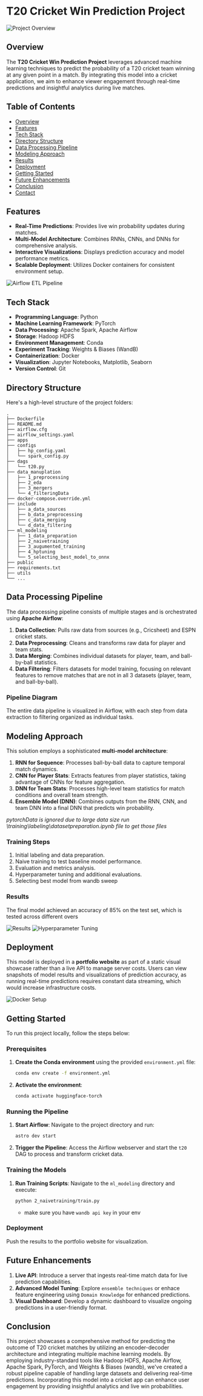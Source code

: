 # T20 Cricket Win Prediction Project

![Project Overview](./public/architectureOverview.png)

## Overview

The **T20 Cricket Win Prediction Project** leverages advanced machine learning techniques to predict the probability of a T20 cricket team winning at any given point in a match. By integrating this model into a cricket application, we aim to enhance viewer engagement through real-time predictions and insightful analytics during live matches.

## Table of Contents

- [Overview](#overview)
- [Features](#features)
- [Tech Stack](#tech-stack)
- [Directory Structure](#directory-structure)
- [Data Processing Pipeline](#data-processing-pipeline)
- [Modeling Approach](#modeling-approach)
- [Results](#results)
- [Deployment](#deployment)
- [Getting Started](#getting-started)
- [Future Enhancements](#future-enhancements)
- [Conclusion](#conclusion)
- [Contact](#contact)

## Features

- **Real-Time Predictions**: Provides live win probability updates during matches.
- **Multi-Model Architecture**: Combines RNNs, CNNs, and DNNs for comprehensive analysis.
- **Interactive Visualizations**: Displays prediction accuracy and model performance metrics.
- **Scalable Deployment**: Utilizes Docker containers for consistent environment setup.

![Airflow ETL Pipeline](./public/airflow_etl_pipeline.png)

## Tech Stack

- **Programming Language**: Python
- **Machine Learning Framework**: PyTorch
- **Data Processing**: Apache Spark, Apache Airflow
- **Storage**: Hadoop HDFS
- **Environment Management**: Conda
- **Experiment Tracking**: Weights & Biases (WandB)
- **Containerization**: Docker
- **Visualization**: Jupyter Notebooks, Matplotlib, Seaborn
- **Version Control**: Git

## Directory Structure

Here's a high-level structure of the project folders:

```plaintext
.
├── Dockerfile
├── README.md
├── airflow.cfg
├── airflow_settings.yaml
├── apps
├── configs
│   ├── hp_config.yaml
│   └── spark_config.py
├── dags
│   └── t20.py
├── data_manuplation
│   ├── 1_preprocessing
│   ├── 2_eda
│   ├── 3_mergers
│   └── 4_filteringData
├── docker-compose.override.yml
├── include
│   ├── a_data_sources
│   ├── b_data_preprocessing
│   ├── c_data_merging
│   └── d_data_filtering
├── ml_modeling
│   ├── 1_data_preparation
│   ├── 2_naivetraining
│   ├── 3_augumented_training
│   ├── 4_hptuning
│   └── 5_selecting_best_model_to_onnx
├── public
├── requirements.txt
├── utils
└── ...
```

## Data Processing Pipeline

The data processing pipeline consists of multiple stages and is orchestrated using **Apache Airflow**:

1. **Data Collection**: Pulls raw data from sources (e.g., Cricsheet) and ESPN cricket stats.
2. **Data Preprocessing**: Cleans and transforms raw data for player and team stats.
3. **Data Merging**: Combines individual datasets for player, team, and ball-by-ball statistics.
4. **Data Filtering**: Filters datasets for model training, focusing on relevant features to remove matches that are not in all 3 datasets (player, team, and ball-by-ball).

### Pipeline Diagram

The entire data pipeline is visualized in Airflow, with each step from data extraction to filtering organized as individual tasks.

## Modeling Approach

This solution employs a sophisticated **multi-model architecture**:

1. **RNN for Sequence**: Processes ball-by-ball data to capture temporal match dynamics.
2. **CNN for Player Stats**: Extracts features from player statistics, taking advantage of CNNs for feature aggregation.
3. **DNN for Team Stats**: Processes high-level team statistics for match conditions and overall team strength.
4. **Ensemble Model (DNN)**: Combines outputs from the RNN, CNN, and team DNN into a final DNN that predicts win probability.

*pytorchData is ignored due to large data size run \training\labeling\datasetpreparation.ipynb  file to get those files*

### Training Steps

1. Initial labeling and data preparation.
2. Naive training to test baseline model performance.
3. Evaluation and metrics analysis.
4. Hyperparameter tuning and additional evaluations.
5. Selecting best model from wandb sweep

### Results
The final model achieved an accuracy of 85% on the test set, which is tested across different overs

![Results](./public/results.png)
![Hyperparameter Tuning](./public/wandb_hp_tuning.png)

## Deployment

This model is deployed in a **portfolio website** as part of a static visual showcase rather than a live API to manage server costs. Users can view snapshots of model results and visualizations of prediction accuracy, as running real-time predictions requires constant data streaming, which would increase infrastructure costs.

![Docker Setup](./public/docker.png)

## Getting Started

To run this project locally, follow the steps below:

### Prerequisites

1. **Create the Conda environment** using the provided `environment.yml` file:

    ```bash
    conda env create -f environment.yml
    ```

2. **Activate the environment**:

    ```bash
    conda activate huggingface-torch
    ```

### Running the Pipeline

1. **Start Airflow**: Navigate to the project directory and run:

    ```bash
    astro dev start
    ```

2. **Trigger the Pipeline**: Access the Airflow webserver and start the `t20` DAG to process and transform cricket data.

### Training the Models

1. **Run Training Scripts**: Navigate to the `ml_modeling` directory and execute:

    ```bash
    python 2_naivetraining/train.py
    ```
    - make sure you have `wandb api key` in your env

### Deployment

Push the results to the portfolio website for visualization.

## Future Enhancements

1. **Live API**: Introduce a server that ingests real-time match data for live prediction capabilities.
2. **Advanced Model Tuning**: Explore ```ensemble techniques``` or enhace feature engineering using ```Domain Knowledge``` for enhanced predictions.
3. **Visual Dashboard**: Develop a dynamic dashboard to visualize ongoing predictions in a user-friendly format.

## Conclusion

This project showcases a comprehensive method for predicting the outcome of T20 cricket matches by utilizing an encoder-decoder architecture and integrating multiple machine learning models. By employing industry-standard tools like Hadoop HDFS, Apache Airflow, Apache Spark, PyTorch, and Weights & Biases (wandb), we've created a robust pipeline capable of handling large datasets and delivering real-time predictions. Incorporating this model into a cricket app can enhance user engagement by providing insightful analytics and live win probabilities.
